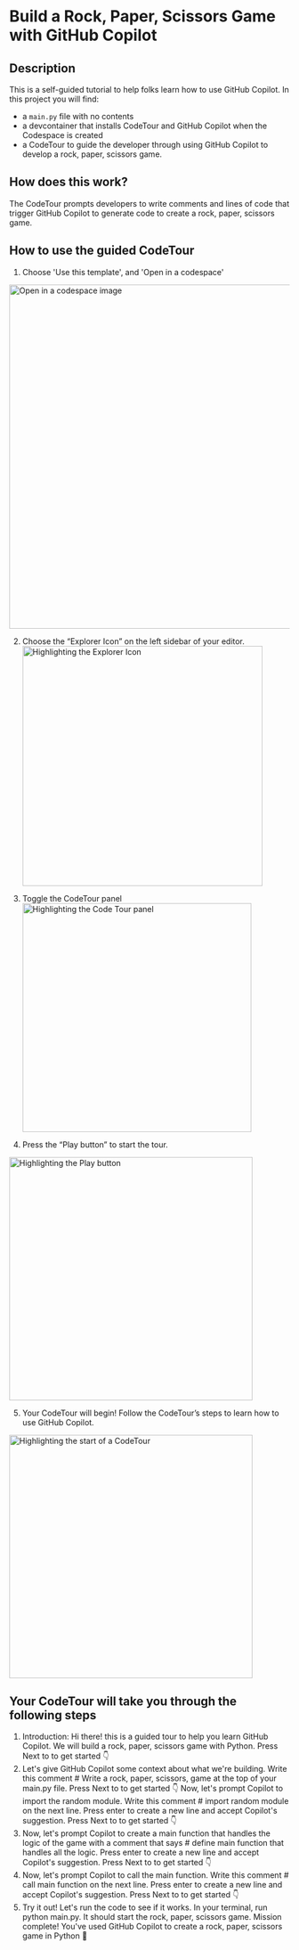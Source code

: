 # Build a Rock, Paper, Scissors Game with GitHub Copilot

## Description
This is a self-guided tutorial to help folks learn how to use GitHub Copilot. In this project you will find: 
* a `main.py` file with no contents
* a devcontainer that installs CodeTour and GitHub Copilot when the Codespace is created
* a CodeTour to guide the developer through using GitHub Copilot to develop a rock, paper, scissors game. 

## How does this work?
The CodeTour prompts developers to write comments and lines of code that trigger GitHub Copilot to generate code to create a rock, paper, scissors game.

## How to use the guided CodeTour

1. Choose 'Use this template', and 'Open in a codespace'

<img width="618" alt="Open in a codespace image" src="https://user-images.githubusercontent.com/22990146/222702705-3b6a58e5-bde4-4197-8372-056629d87006.png">

2. Choose the “Explorer Icon” on the left sidebar of your editor.
   <img width="431" alt="Highlighting the Explorer Icon" src="https://user-images.githubusercontent.com/22990146/222706773-ad2fcb4f-5346-4bcc-995f-88c1ceec8083.png">

3. Toggle the CodeTour panel
   <img width="411" alt="Highlighting the Code Tour panel" src="https://user-images.githubusercontent.com/22990146/222707067-f03533f9-3625-4597-a201-1d17b76f112a.png">

4. Press the “Play button” to start the tour.
<img width="437" alt="Highlighting the Play button" src="https://user-images.githubusercontent.com/22990146/222708745-53e644aa-dc2b-44d0-8484-ac335847e14d.png">

5. Your CodeTour will begin! Follow the CodeTour’s steps to learn how to use GitHub Copilot.
<img width="437" alt="Highlighting the start of a CodeTour" src="https://user-images.githubusercontent.com/22990146/222709106-ebdfe7c2-e198-4e76-8be4-cdd592453b6a.png">

## Your CodeTour will take you through the following steps
1. Introduction: Hi there! this is a guided tour to help you learn GitHub Copilot. We will build a rock, paper, scissors game with Python. Press Next to to get started 👇
2. Let's give GitHub Copilot some context about what we're building. Write this comment # Write a rock, paper, scissors, game at the top of your main.py file. Press Next to to get started 👇
Now, let's prompt Copilot to import the random module. Write this comment # import random module on the next line. Press enter to create a new line and accept Copilot's suggestion. Press Next to to get started 👇
3. Now, let's prompt Copilot to create a main function that handles the logic of the game with a comment that says # define main function that handles all the logic. Press enter to create a new line and accept Copilot's suggestion. Press Next to to get started 👇
4. Now, let's prompt Copilot to call the main function. Write this comment # call main function on the next line. Press enter to create a new line and accept Copilot's suggestion. Press Next to to get started 👇
5. Try it out! Let's run the code to see if it works. In your terminal, run python main.py. It should start the rock, paper, scissors game. Mission complete! You've used GitHub Copilot to create a rock, paper, scissors game in Python 🎉
